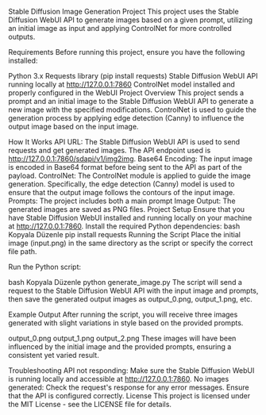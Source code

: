 Stable Diffusion Image Generation Project
This project uses the Stable Diffusion WebUI API to generate images based on a given prompt, utilizing an initial image as input and applying ControlNet for more controlled outputs.

Requirements
Before running this project, ensure you have the following installed:

Python 3.x
Requests library (pip install requests)
Stable Diffusion WebUI API running locally at http://127.0.0.1:7860
ControlNet model installed and properly configured in the WebUI
Project Overview
This project sends a prompt and an initial image to the Stable Diffusion WebUI API to generate a new image with the specified modifications. ControlNet is used to guide the generation process by applying edge detection (Canny) to influence the output image based on the input image.

How It Works
API URL: The Stable Diffusion WebUI API is used to send requests and get generated images. The API endpoint used is http://127.0.0.1:7860/sdapi/v1/img2img.
Base64 Encoding: The input image is encoded in Base64 format before being sent to the API as part of the payload.
ControlNet: The ControlNet module is applied to guide the image generation. Specifically, the edge detection (Canny) model is used to ensure that the output image follows the contours of the input image.
Prompts: The project includes both a main prompt 
Image Output: The generated images are saved as PNG files.
Project Setup
Ensure that you have Stable Diffusion WebUI installed and running locally on your machine at http://127.0.0.1:7860.
Install the required Python dependencies:
bash
Kopyala
Düzenle
pip install requests
Running the Script
Place the initial image (input.png) in the same directory as the script or specify the correct file path.

Run the Python script:

bash
Kopyala
Düzenle
python generate_image.py
The script will send a request to the Stable Diffusion WebUI API with the input image and prompts, then save the generated output images as output_0.png, output_1.png, etc.

Example Output
After running the script, you will receive three images generated with slight variations in style based on the provided prompts.

output_0.png
output_1.png
output_2.png
These images will have been influenced by the initial image and the provided prompts, ensuring a consistent yet varied result.

Troubleshooting
API not responding: Make sure the Stable Diffusion WebUI is running locally and accessible at http://127.0.0.1:7860.
No images generated: Check the request's response for any error messages. Ensure that the API is configured correctly.
License
This project is licensed under the MIT License - see the LICENSE file for details.
